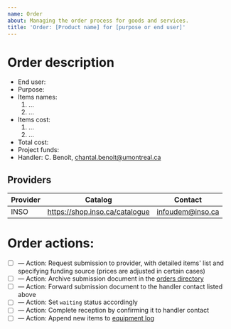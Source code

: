 ```yaml
---
name: Order
about: Managing the order process for goods and services.
title: 'Order: [Product name] for [purpose or end user]'
---
```

<!-- 1. Describe order -->
# Order description
- End user:
- Purpose:
- Items names:
  1. ...
  2. ...
- Items cost:
  1. ...
  2. ...
- Total cost:
- Project funds: <!-- Project funding to use for the purchase-->
- Handler: C. Benoît, chantal.benoit@umontreal.ca

## Providers

| Provider | Catalog | Contact |
| --- | --- | --- |
| INSO | https://shop.inso.ca/catalogue | infoudem@inso.ca |

<!-- 2. Proceed with order -->
# Order actions:

- [ ] — Action: Request submission to provider, with detailed items' list and specifying funding source (prices are adjusted in certain cases)
- [ ] — Action: Archive submission document in the [orders directory](https://github.com/CUPUM/general/tree/main/equipment/orders)
- [ ] — Action: Forward submission document to the handler contact listed above
- [ ] — Action: Set `waiting` status accordingly
- [ ] — Action: Complete reception by confirming it to handler contact
- [ ] — Action: Append new items to [equipment log](https://github.com/CUPUM/general/blob/main/equipment/beaudrymarchand-log-equipment-20221013.csv)
